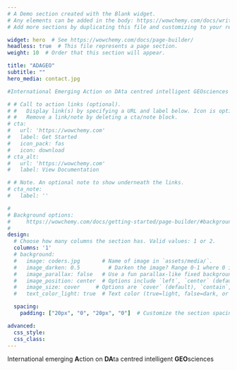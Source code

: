 ```yaml
---
# A Demo section created with the Blank widget.
# Any elements can be added in the body: https://wowchemy.com/docs/writing-markdown-latex/
# Add more sections by duplicating this file and customizing to your requirements.

widget: hero  # See https://wowchemy.com/docs/page-builder/
headless: true  # This file represents a page section.
weight: 10  # Order that this section will appear.

title: "ADAGEO"
subtitle: ""
hero_media: contact.jpg

#International Emerging Action on DAta centred intelligent GEOsciences

# # Call to action links (optional).
# #   Display link(s) by specifying a URL and label below. Icon is optional for `cta`.
# #   Remove a link/note by deleting a cta/note block.
# cta:
#   url: 'https://wowchemy.com'
#   label: Get Started
#   icon_pack: fas
#   icon: download
# cta_alt:
#   url: 'https://wowchemy.com'
#   label: View Documentation

# # Note. An optional note to show underneath the links.
# cta_note:
#   label: ''

#
# Background options:
#     https://wowchemy.com/docs/getting-started/page-builder/#background
# 
design:
  # Choose how many columns the section has. Valid values: 1 or 2.
  columns: '1'
  # background:
  #   image: coders.jpg       # Name of image in `assets/media/`.
  #   image_darken: 0.5         # Darken the image? Range 0-1 where 0 is transparent and 1 is opaque.
  #   image_parallax: false   # Use a fun parallax-like fixed background effect on desktop? true/false
  #   image_position: center  # Options include `left`, `center` (default), or `right`.
  #   image_size: cover     # Options are `cover` (default), `contain`, or `actual` size.
  #   text_color_light: true  # Text color (true=light, false=dark, or remove for the dynamic theme color).

  spacing:
    padding: ["20px", "0", "20px", "0"]  # Customize the section spacing. Order is top, right, bottom, left.

advanced:
  css_style:
  css_class: 
---
```


International emerging **A**ction on **DA**ta centred intelligent **GEO**sciences
